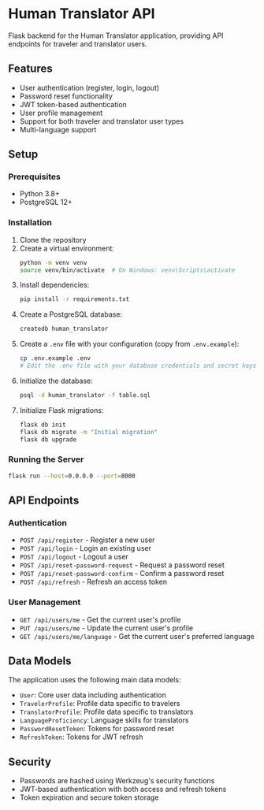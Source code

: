 # Human Translator API

Flask backend for the Human Translator application, providing API endpoints for traveler and translator users.

## Features

- User authentication (register, login, logout)
- Password reset functionality
- JWT token-based authentication
- User profile management
- Support for both traveler and translator user types
- Multi-language support

## Setup

### Prerequisites

- Python 3.8+
- PostgreSQL 12+

### Installation

1. Clone the repository
2. Create a virtual environment:
   ```bash
   python -m venv venv
   source venv/bin/activate  # On Windows: venv\Scripts\activate
   ```
3. Install dependencies:
   ```bash
   pip install -r requirements.txt
   ```
4. Create a PostgreSQL database:
   ```bash
   createdb human_translator
   ```
5. Create a `.env` file with your configuration (copy from `.env.example`):
   ```bash
   cp .env.example .env
   # Edit the .env file with your database credentials and secret keys
   ```
6. Initialize the database:
   ```bash
   psql -d human_translator -f table.sql
   ```
7. Initialize Flask migrations:
   ```bash
   flask db init
   flask db migrate -m "Initial migration"
   flask db upgrade
   ```

### Running the Server

```bash
flask run --host=0.0.0.0 --port=8000
```

## API Endpoints

### Authentication

- `POST /api/register` - Register a new user
- `POST /api/login` - Login an existing user
- `POST /api/logout` - Logout a user
- `POST /api/reset-password-request` - Request a password reset
- `POST /api/reset-password-confirm` - Confirm a password reset
- `POST /api/refresh` - Refresh an access token

### User Management

- `GET /api/users/me` - Get the current user's profile
- `PUT /api/users/me` - Update the current user's profile
- `GET /api/users/me/language` - Get the current user's preferred language

## Data Models

The application uses the following main data models:

- `User`: Core user data including authentication
- `TravelerProfile`: Profile data specific to travelers
- `TranslatorProfile`: Profile data specific to translators
- `LanguageProficiency`: Language skills for translators
- `PasswordResetToken`: Tokens for password reset
- `RefreshToken`: Tokens for JWT refresh

## Security

- Passwords are hashed using Werkzeug's security functions
- JWT-based authentication with both access and refresh tokens
- Token expiration and secure token storage 